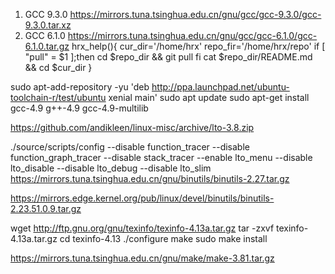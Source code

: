 1. GCC 9.3.0
https://mirrors.tuna.tsinghua.edu.cn/gnu/gcc/gcc-9.3.0/gcc-9.3.0.tar.xz
2. GCC 6.1.0
https://mirrors.tuna.tsinghua.edu.cn/gnu/gcc/gcc-6.1.0/gcc-6.1.0.tar.gz
hrx_help(){
    cur_dir='/home/hrx'
    repo_fir='/home/hrx/repo'
    if [ "pull" = $1 ];then
        cd $repo_dir && git pull
    fi
    cat $repo_dir/README.md && cd $cur_dir
}

sudo apt-add-repository -yu 'deb http://ppa.launchpad.net/ubuntu-toolchain-r/test/ubuntu xenial main'
sudo apt update
sudo apt-get install gcc-4.9 g++-4.9 gcc-4.9-multilib

https://github.com/andikleen/linux-misc/archive/lto-3.8.zip

./source/scripts/config --disable function_tracer --disable function_graph_tracer --disable stack_tracer --enable lto_menu --disable lto_disable --disable lto_debug --disable lto_slim
https://mirrors.tuna.tsinghua.edu.cn/gnu/binutils/binutils-2.27.tar.gz

https://mirrors.edge.kernel.org/pub/linux/devel/binutils/binutils-2.23.51.0.9.tar.gz

wget http://ftp.gnu.org/gnu/texinfo/texinfo-4.13a.tar.gz
tar -zxvf texinfo-4.13a.tar.gz
cd texinfo-4.13
./configure
make
sudo make install

https://mirrors.tuna.tsinghua.edu.cn/gnu/make/make-3.81.tar.gz
